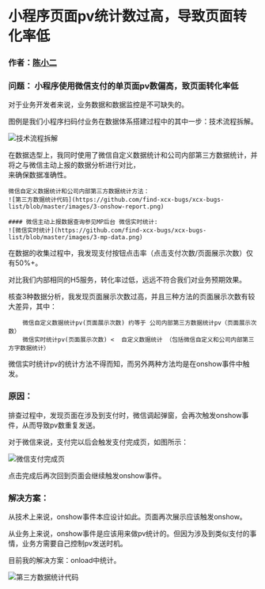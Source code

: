 # 小程序页面pv统计数过高，导致页面转化率低

### 作者：[陈小二](https://github.com/chenyaoswu)

### 问题： 小程序使用微信支付的单页面pv数偏高，致页面转化率低

对于业务开发者来说，业务数据和数据监控是不可缺失的。

图例是我们小程序扫码付业务在数据体系搭建过程中的其中一步：技术流程拆解。


![技术流程拆解](https://github.com/find-xcx-bugs/xcx-bugs-list/blob/master/images/3-qrcode.png)


在数据选型上，我同时使用了微信自定义数据统计和公司内部第三方数据统计，并将之与微信主动上报的数据分析进行对比，  
来确保数据准确性。

    微信自定义数据统计和公司内部第三方数据统计方法：
    ![第三方数据统计代码](https://github.com/find-xcx-bugs/xcx-bugs-list/blob/master/images/3-onshow-report.png)

    #### 微信主动上报数据查询参见MP后台 微信实时统计:
    ![微信实时统计](https://github.com/find-xcx-bugs/xcx-bugs-list/blob/master/images/3-mp-data.png)


在数据的收集过程中，我发现支付按钮点击率（点击支付次数/页面展示次数）仅有50%+。

对比我们内部相同的H5服务，转化率过低，远远不符合我们对业务预期效果。

核查3种数据分析，我发现页面展示次数过高，并且三种方法的页面展示次数有较大差异，其中：

        微信自定义数据统计pv(页面展示次数) 约等于 公司内部第三方数据统计pv（页面展示次数）
        微信实时统计pv(页面展示次数) <  自定义数据统计 （包括微信自定义和公司内部第三方字数据统计）

微信实时统计pv的统计方法不得而知，而另外两种方法均是在onshow事件中触发。



### 原因：
排查过程中，发现页面在涉及到支付时，微信调起弹窗，会再次触发onshow事件，从而导致pv数重复发送。

对于微信来说，支付完以后会触发支付完成页，如图所示：

![微信支付完成页](https://github.com/find-xcx-bugs/xcx-bugs-list/blob/master/images/3-wechat-success.jpg)

点击完成后再次回到页面会继续触发onshow事件。

### 解决方案：
从技术上来说，onshow事件本应设计如此。页面再次展示应该触发onshow。

从业务上来说，onshow事件是应该用来做pv统计的。但因为涉及到类似支付的事情，业务方需要自己控制pv发送时机。

目前我的解决方案：onload中统计。

![第三方数据统计代码](https://github.com/find-xcx-bugs/xcx-bugs-list/blob/master/images/3-onload-report.png)




